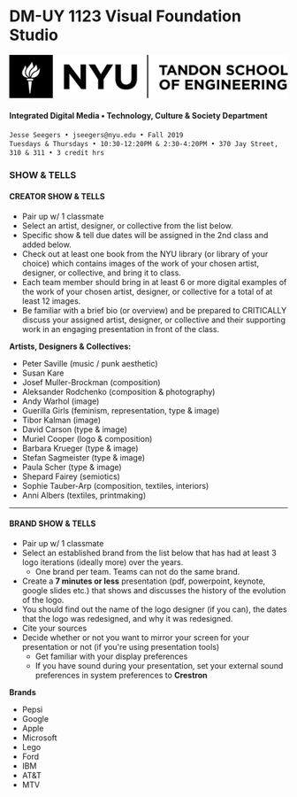 # DM-UY 1123 Visual Foundation Studio

![NYU](nyu_soe_logo.png)

#### Integrated Digital Media • Technology, Culture & Society Department 

```
Jesse Seegers • jseegers@nyu.edu • Fall 2019 
Tuesdays & Thursdays • 10:30-12:20PM & 2:30-4:20PM • 370 Jay Street, 310 & 311 • 3 credit hrs
```

### SHOW & TELLS


#### CREATOR SHOW & TELLS
* Pair up w/ 1 classmate
* Select an artist, designer, or collective from the list below.
* Specific show & tell due dates will be assigned in the 2nd class and added below.
* Check out at least one book from the NYU library (or library of your choice) which contains images of the work of your chosen artist, designer, or collective, and bring it to class. 
* Each team member should bring in at least 6 or more digital examples of the work of your chosen artist, designer, or collective for a total of at least 12 images.
* Be familiar with a brief bio (or overview) and be prepared to CRITICALLY discuss your assigned artist, designer, or collective and their supporting work in an engaging presentation in front of the class. 

**Artists, Designers & Collectives:**

* Peter Saville (music / punk aesthetic)
* Susan Kare
* Josef Muller-Brockman (composition)
* Aleksander Rodchenko (composition & photography)
* Andy Warhol (image)
* Guerilla Girls (feminism, representation, type & image)
* Tibor Kalman (image)
* David Carson (type & image)
* Muriel Cooper (logo & composition)
* Barbara Krueger (type & image)
* Stefan Sagmeister (type & image)
* Paula Scher (type & image)
* Shepard Fairey (semiotics)
* Sophie Tauber-Arp (composition, textiles, interiors)
* Anni Albers (textiles, printmaking)



---



#### BRAND SHOW & TELLS

- Pair up w/ 1 classmate 
- Select an established brand from the list below that has had at least 3 logo iterations (ideally more) over the years.
  - One brand per team. Teams can not do the same brand.
- Create a **7 minutes or less** presentation (pdf, powerpoint, keynote, google slides etc.) that shows and discusses the history of the evolution of the logo. 
- You should find out the name of the logo designer (if you can), the dates that the logo was redesigned, and why it was redesigned.
- Cite your sources
- Decide whether or not you want to mirror your screen for your presentation or not (if you're using presentation tools)
  - Get familiar with your display preferences
  - If you have sound during your presentation, set your external sound preferences in system preferences to **Crestron**

**Brands**

- Pepsi
- Google
- Apple
- Microsoft
- Lego
- Ford
- IBM
- AT&T
- MTV